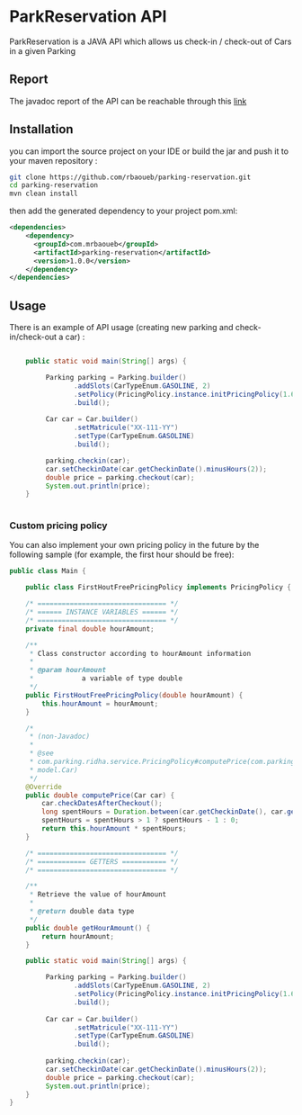 # ParkReservation API

ParkReservation is a JAVA API which allows us check-in / check-out of Cars in a given Parking

## Report
The javadoc report of the API can be reachable through this [link](https://rbaoueb.github.io/parking-reservation/)


## Installation
you can import the source project on your IDE or build the jar and push it to your maven repository :

```bash
git clone https://github.com/rbaoueb/parking-reservation.git
cd parking-reservation
mvn clean install
```

then add the generated dependency to your project pom.xml:
```xml
<dependencies>
    <dependency>
      <groupId>com.mrbaoueb</groupId>
	  <artifactId>parking-reservation</artifactId>
      <version>1.0.0</version>
    </dependency>
</dependencies>
```

## Usage

There is an example of API usage (creating new parking and check-in/check-out a car) : 
```java

	public static void main(String[] args) {

		 Parking parking = Parking.builder()
				.addSlots(CarTypeEnum.GASOLINE, 2)
				.setPolicy(PricingPolicy.instance.initPricingPolicy(1.6))
				.build();
		 
		 Car car = Car.builder()
				.setMatricule("XX-111-YY")
				.setType(CarTypeEnum.GASOLINE)
				.build();

		 parking.checkin(car);
		 car.setCheckinDate(car.getCheckinDate().minusHours(2));
		 double price = parking.checkout(car);
		 System.out.println(price);
	}
	
```

### Custom pricing policy
You can also implement your own pricing policy in the future by the following sample (for example, the first hour should be free):
```java
public class Main {

    public class FirstHoutFreePricingPolicy implements PricingPolicy {

	/* ================================ */
	/* ====== INSTANCE VARIABLES ====== */
	/* ================================ */
	private final double hourAmount;

	/**
	 * Class constructor according to hourAmount information
	 * 
	 * @param hourAmount
	 *            a variable of type double
	 */
	public FirstHoutFreePricingPolicy(double hourAmount) {
		this.hourAmount = hourAmount;
	}

	/*
	 * (non-Javadoc)
	 * 
	 * @see
	 * com.parking.ridha.service.PricingPolicy#computePrice(com.parking.ridha.
	 * model.Car)
	 */
	@Override
	public double computePrice(Car car) {
		car.checkDatesAfterCheckout();
		long spentHours = Duration.between(car.getCheckinDate(), car.getCheckoutDate()).toHours();
		spentHours = spentHours > 1 ? spentHours - 1 : 0;
		return this.hourAmount * spentHours;
	}

	/* ================================ */
	/* ============ GETTERS =========== */
	/* ================================ */

	/**
	 * Retrieve the value of hourAmount
	 * 
	 * @return double data type
	 */
	public double getHourAmount() {
		return hourAmount;
	}

	public static void main(String[] args) {

		 Parking parking = Parking.builder()
				.addSlots(CarTypeEnum.GASOLINE, 2)
				.setPolicy(PricingPolicy.instance.initPricingPolicy(1.6))
				.build();
		 
		 Car car = Car.builder()
				.setMatricule("XX-111-YY")
				.setType(CarTypeEnum.GASOLINE)
				.build();
				
		 parking.checkin(car);
		 car.setCheckinDate(car.getCheckinDate().minusHours(2));
		 double price = parking.checkout(car);
		 System.out.println(price);
	}
}